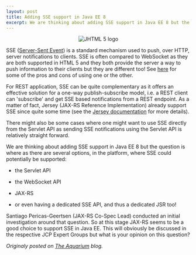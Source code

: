 ```yaml
---
layout: post
title: Adding SSE support in Java EE 8
excerpt: We are thinking about adding SSE support in Java EE 8 but the question is...
---
```


<p align="center">
<img alt="JHTML 5 logo" src="https://delabassee.com/images/blog/html5_logo_128.png"/>
</p>

SSE ([Server-Sent Event](http://chimera.labs.oreilly.com/books/1230000000545/ch16.html)) is a standard mechanism used to push, over HTTP, server notifications to clients.  SSE is often compared to WebSocket as they are both supported in HTML 5 and they both provide the server a way to push information to their clients but they are different too! See [here](http://stackoverflow.com/questions/5195452/websockets-vs-server-sent-events-eventsource/5326159#5326159) for some of the pros and cons of using one or the other.

For REST application, SSE can be quite complementary as it offers an effective solution for a one-way publish-subscribe model, i.e. a REST client can 'subscribe' and get SSE based notifications from a REST endpoint. As a matter of fact, Jersey (JAX-RS Reference Implementation) already support SSE since quite some time (see the [Jersey documentation](https://jersey.java.net/documentation/latest/sse.html) for more details).

There might also be some cases where one might want to use SSE directly from the Servlet API as sending SSE notifications using the Servlet API is relatively straight forward.

We are thinking about adding SSE support in Java EE 8 but the question is where as there are several options, in the platform, where SSE could potentially be supported:

* the Servlet API

* the WebSocket API

* JAX-RS

* or even having a dedicated SSE API, and thus a dedicated JSR too!

Santiago Pericas-Geertsen (JAX-RS Co-Spec Lead) conducted an initial investigation around that question. So at this stage JAX-RS seems to be a good choice to support SSE in Java EE. This will obviously be discussed in the respective JCP Expert Groups but what is your opinion on this question?

*Originaly posted on [The Aquarium](https://blogs.oracle.com/theaquarium/adding-sse-support-in-java-ee-8) blog.*

